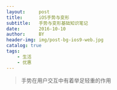 ```yaml
---
layout:     post
title:      iOS手势与变形
subtitle:   手势与变形基础知识笔记
date:       2016-10-10
author:     BY
header-img: img/post-bg-ios9-web.jpg
catalog: true
tags:
    - 生活
    - 优惠
---
```


>手势在用户交互中有着举足轻重的作用
